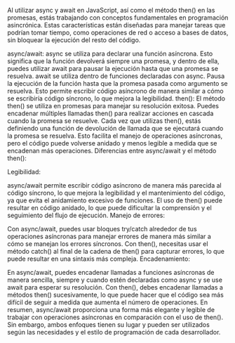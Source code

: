 Al utilizar async y await en JavaScript, así como el método then() en las promesas, estás trabajando con conceptos fundamentales en programación asincrónica. Estas características están diseñadas para manejar tareas que podrían tomar tiempo, como operaciones de red o acceso a bases de datos, sin bloquear la ejecución del resto del código.

async/await:
async se utiliza para declarar una función asíncrona. Esto significa que la función devolverá siempre una promesa, y dentro de ella, puedes utilizar await para pausar la ejecución hasta que una promesa se resuelva.
await se utiliza dentro de funciones declaradas con async. Pausa la ejecución de la función hasta que la promesa pasada como argumento se resuelva. Esto permite escribir código asíncrono de manera similar a cómo se escribiría código síncrono, lo que mejora la legibilidad.
then():
El método then() se utiliza en promesas para manejar su resolución exitosa. Puedes encadenar múltiples llamadas then() para realizar acciones en cascada cuando la promesa se resuelve.
Cada vez que utilizas then(), estás definiendo una función de devolución de llamada que se ejecutará cuando la promesa se resuelva. Esto facilita el manejo de operaciones asíncronas, pero el código puede volverse anidado y menos legible a medida que se encadenan más operaciones.
Diferencias entre async/await y el método then():

Legibilidad:

async/await permite escribir código asíncrono de manera más parecida al código síncrono, lo que mejora la legibilidad y el mantenimiento del código, ya que evita el anidamiento excesivo de funciones.
El uso de then() puede resultar en código anidado, lo que puede dificultar la comprensión y el seguimiento del flujo de ejecución.
Manejo de errores:

Con async/await, puedes usar bloques try/catch alrededor de tus operaciones asíncronas para manejar errores de manera más similar a cómo se manejan los errores síncronos.
Con then(), necesitas usar el método catch() al final de la cadena de then() para capturar errores, lo que puede resultar en una sintaxis más compleja.
Encadenamiento:

En async/await, puedes encadenar llamadas a funciones asíncronas de manera sencilla, siempre y cuando estén declaradas como async y se use await para esperar su resolución.
Con then(), debes encadenar llamadas a métodos then() sucesivamente, lo que puede hacer que el código sea más difícil de seguir a medida que aumenta el número de operaciones.
En resumen, async/await proporciona una forma más elegante y legible de trabajar con operaciones asíncronas en comparación con el uso de then(). Sin embargo, ambos enfoques tienen su lugar y pueden ser utilizados según las necesidades y el estilo de programación de cada desarrollador.
